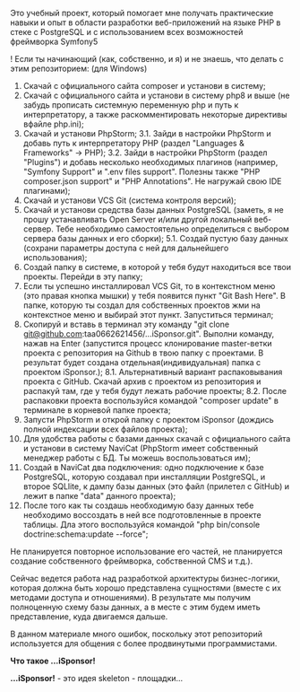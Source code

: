 Это учебный проект, который помогает мне получать практические навыки и опыт в области разработки веб-приложений на языке PHP в стеке с
PostgreSQL и с использованием всех возможностей фреймворка Symfony5

! Если ты начинающий (как, собственно, и я) и не знаешь, что делать с этим репозиторием:
(для Windows)
1. Скачай с официального сайта composer и установи в систему;
2. Скачай с официального сайта и установи в систему php8 и выше (не забудь прописать системную переменную php и путь к интерпретатору, а также раскомментировать некоторые директивы вфайле php.ini);
3. Скачай и установи PhpStorm;
    3.1. Зайди в настройки PhpStorm и добавь путь к интерпретатору PHP (раздел "Languages & Frameworks" -> PHP);
    3.2. Зайди в настройки PhpStorm (раздел "Plugins") и добавь несколько необходимых плагинов (например, "Symfony Support" и ".env files support". Полезны также "PHP composer.json support" и "PHP Annotations". Не нагружай свою IDE плагинами);
4. Скачай и установи VCS Git (система контроля версий);
5. Скачай и установи средства базы данных PostgreSQL (заметь, я не прошу устанавливать Open Server и/или другой локальный веб-сервер. Тебе необходимо самостоятельно определиться с выбором сервера базы данных и его сборки);
5.1. Создай пустую базу данных (сохрани параметры доступа с ней для дальнейшего использования);
6. Создай папку в системе, в которой у тебя будут находиться все твои проекты. Перейди в эту папку;
7. Если ты успешно инсталлировал VCS Git, то в контекстном меню (это правая кнопка мышки) у тебя появится пункт "Git Bash Here". В папке, которую ты создал для собственных проектов жми на контекстное меню и выбирай этот пункт. Запуститься терминал;
8. Скопируй и вставь в терминал эту команду "git clone git@github.com:taa0662621456/...iSponsor.git". Выполни команду, нажав на Enter (запустится процесс клонирование master-ветки проекта с репозитория на Github в твою папку с проектами. В результат будет создана отдельная(индивидуальная) папка с проектом iSponsor.);
    8.1. Альтернативный вариант распаковывания проекта с GitHub. Скачай архив с проектом из репозитория и распакуй там, где у тебя будут лежать рабочие проекты;
    8.2. После распаковки проекта воспользуйся командой "composer update" в терминале в корневой папке проекта;
9. Запусти PhpStorm и открой папку с проектом iSponsor (дождись полной индексации всех файлов проекта);
10. Для удобства работы с базами данных скачай с официального сайта и установи в систему NaviCat (PhpStorm имеет собственный менеджер работы с БД. Ты можешь воспользоваться им);
11. Создай в NaviCat два подключения: одно подключение к базе PostgreSQL, которую создавал при инсталляции PostgreSQL, и второе SQLlite, к дампу базы данных (это файл (прилетел с GitHub) и лежит в папке "data" данного проекта);
12. После того как ты создашь необходимую базу данных тебе необходимо воссоздать в ней все подготовленные в проекте таблицы. Дла этого воспользуйся командой "php bin/console doctrine:schema:update --force";
   


Не планируется повторное использование его частей, не планируется создание собственного фреймворка, собственной CMS и т.д.). 

Сейчас ведется работа над разработкой архитектуры бизнес-логики, которая должна быть хорошо представлена сущностями (вместе с их методами доступа и отношениями).
В результате мы получим полноценную схему базы данных, а в месте с этим будем иметь представление, куда двигаемся дальше.
 
В данном материале много ошибок, поскольку этот репозиторий используется для общения с более продвинутыми программистами.    

**Что такое ...iSponsor!**

**...iSponsor!** - это идея skeleton - площадки...